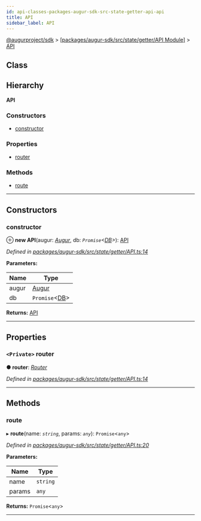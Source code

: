 ```yaml
---
id: api-classes-packages-augur-sdk-src-state-getter-api-api
title: API
sidebar_label: API
---
```


[@augurproject/sdk](api-readme.md) > [[packages/augur-sdk/src/state/getter/API Module]](api-modules-packages-augur-sdk-src-state-getter-api-module.md) > [API](api-classes-packages-augur-sdk-src-state-getter-api-api.md)

## Class

## Hierarchy

**API**

### Constructors

* [constructor](api-classes-packages-augur-sdk-src-state-getter-api-api.md#constructor)

### Properties

* [router](api-classes-packages-augur-sdk-src-state-getter-api-api.md#router)

### Methods

* [route](api-classes-packages-augur-sdk-src-state-getter-api-api.md#route)

---

## Constructors

<a id="constructor"></a>

###  constructor

⊕ **new API**(augur: *[Augur](api-classes-packages-augur-sdk-src-augur-augur.md)*, db: *`Promise`<[DB](api-classes-packages-augur-sdk-src-state-db-db-db.md)>*): [API](api-classes-packages-augur-sdk-src-state-getter-api-api.md)

*Defined in [packages/augur-sdk/src/state/getter/API.ts:14](https://github.com/AugurProject/augur/blob/27cf7214d2/packages/augur-sdk/src/state/getter/API.ts#L14)*

**Parameters:**

| Name | Type |
| ------ | ------ |
| augur | [Augur](api-classes-packages-augur-sdk-src-augur-augur.md) |
| db | `Promise`<[DB](api-classes-packages-augur-sdk-src-state-db-db-db.md)> |

**Returns:** [API](api-classes-packages-augur-sdk-src-state-getter-api-api.md)

___

## Properties

<a id="router"></a>

### `<Private>` router

**● router**: *[Router](api-classes-packages-augur-sdk-src-state-getter-router-router.md)*

*Defined in [packages/augur-sdk/src/state/getter/API.ts:14](https://github.com/AugurProject/augur/blob/27cf7214d2/packages/augur-sdk/src/state/getter/API.ts#L14)*

___

## Methods

<a id="route"></a>

###  route

▸ **route**(name: *`string`*, params: *`any`*): `Promise`<`any`>

*Defined in [packages/augur-sdk/src/state/getter/API.ts:20](https://github.com/AugurProject/augur/blob/27cf7214d2/packages/augur-sdk/src/state/getter/API.ts#L20)*

**Parameters:**

| Name | Type |
| ------ | ------ |
| name | `string` |
| params | `any` |

**Returns:** `Promise`<`any`>

___

